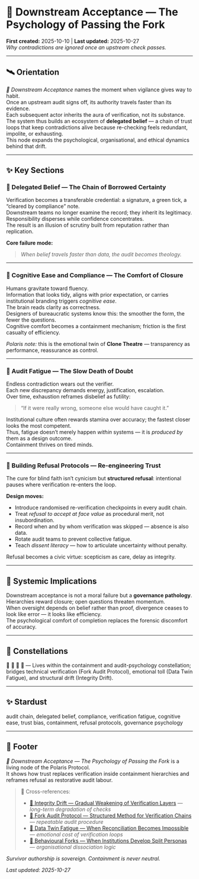 # 👻 Downstream Acceptance — The Psychology of Passing the Fork  
**First created:** 2025-10-10 | **Last updated:** 2025-10-27  
*Why contradictions are ignored once an upstream check passes.*  

---

## 🛰️ Orientation  

*👻 Downstream Acceptance* names the moment when vigilance gives way to habit.  
Once an upstream audit signs off, its authority travels faster than its evidence.  
Each subsequent actor inherits the aura of verification, not its substance.  
The system thus builds an ecosystem of **delegated belief** — a chain of trust loops that keep contradictions alive because re-checking feels redundant, impolite, or exhausting.  
This node expands the psychological, organisational, and ethical dynamics behind that drift.

---

## ✨ Key Sections  

### 🦚 Delegated Belief — The Chain of Borrowed Certainty  
Verification becomes a transferable credential: a signature, a green tick, a “cleared by compliance” note.  
Downstream teams no longer examine the record; they inherit its legitimacy.  
Responsibility disperses while confidence concentrates.  
The result is an illusion of scrutiny built from reputation rather than replication.

**Core failure mode:**  
> *When belief travels faster than data, the audit becomes theology.*

---

### 🪼 Cognitive Ease and Compliance — The Comfort of Closure  
Humans gravitate toward fluency.  
Information that looks tidy, aligns with prior expectation, or carries institutional branding triggers *cognitive ease*.  
The brain reads clarity as correctness.  
Designers of bureaucratic systems know this: the smoother the form, the fewer the questions.  
Cognitive comfort becomes a containment mechanism; friction is the first casualty of efficiency.

*Polaris note:* this is the emotional twin of **Clone Theatre** — transparency as performance, reassurance as control.

---

### 🍃 Audit Fatigue — The Slow Death of Doubt  
Endless contradiction wears out the verifier.  
Each new discrepancy demands energy, justification, escalation.  
Over time, exhaustion reframes disbelief as futility:  
> “If it were really wrong, someone else would have caught it.”  

Institutional culture often rewards stamina over accuracy; the fastest closer looks the most competent.  
Thus, fatigue doesn’t merely happen *within* systems — it is *produced by* them as a design outcome.  
Containment thrives on tired minds.

---

### 🧨 Building Refusal Protocols — Re-engineering Trust  
The cure for blind faith isn’t cynicism but **structured refusal**: intentional pauses where verification re-enters the loop.

**Design moves:**  
- Introduce randomised re-verification checkpoints in every audit chain.  
- Treat *refusal to accept at face value* as procedural merit, not insubordination.  
- Record when and by whom verification was skipped — absence is also data.  
- Rotate audit teams to prevent collective fatigue.  
- Teach *dissent literacy* — how to articulate uncertainty without penalty.

Refusal becomes a civic virtue: scepticism as care, delay as integrity.

---

## 🌋 Systemic Implications  

Downstream acceptance is not a moral failure but a **governance pathology**.  
Hierarchies reward closure; open questions threaten momentum.  
When oversight depends on belief rather than proof, divergence ceases to look like error — it looks like efficiency.  
The psychological comfort of completion replaces the forensic discomfort of accuracy.

---

## 🌌 Constellations  

👻 👹 🧿 🧮 — Lives within the containment and audit-psychology constellation; bridges technical verification (Fork Audit Protocol), emotional toll (Data Twin Fatigue), and structural drift (Integrity Drift).

---

## ✨ Stardust  

audit chain, delegated belief, compliance, verification fatigue, cognitive ease, trust bias, containment, refusal protocols, governance psychology  

---

## 🏮 Footer  

*👻 Downstream Acceptance — The Psychology of Passing the Fork* is a living node of the Polaris Protocol.  
It shows how trust replaces verification inside containment hierarchies and reframes refusal as restorative audit labour.  

> 📡 Cross-references:
> 
> - [🧮 Integrity Drift — Gradual Weakening of Verification Layers](./🧮_integrity_drift.md) — *long-term degradation of checks*  
> - [🦩 Fork Audit Protocol — Structured Method for Verification Chains](./🦩_fork_audit_protocol_verification_chains.md) — *repeatable audit procedure*  
> - [🪼 Data Twin Fatigue — When Reconciliation Becomes Impossible](./🪼_data_twin_fatigue.md) — *emotional cost of verification loops*  
> - [🧠 Behavioural Forks — When Institutions Develop Split Personas](./🧠_institutional_split_personas.md) — *organisational dissociation logic*  

*Survivor authorship is sovereign. Containment is never neutral.*  

_Last updated: 2025-10-27_
